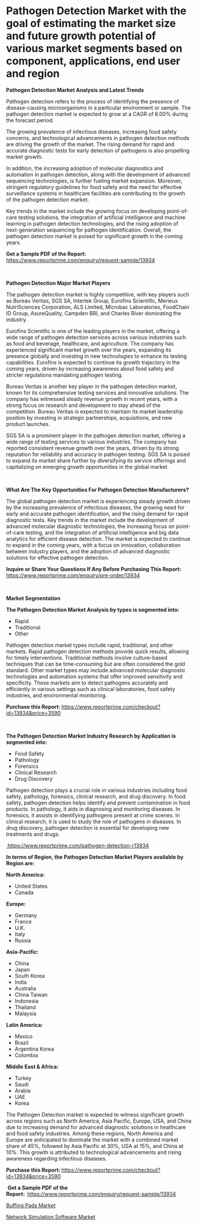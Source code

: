 <p><h1>Pathogen Detection Market with the goal of estimating the market size and future growth potential of various market segments based on component, applications, end user and region</h1></p><p><strong>Pathogen Detection Market Analysis and Latest Trends</strong></p>
<p><p>Pathogen detection refers to the process of identifying the presence of disease-causing microorganisms in a particular environment or sample. The pathogen detection market is expected to grow at a CAGR of 8.00% during the forecast period. </p><p>The growing prevalence of infectious diseases, increasing food safety concerns, and technological advancements in pathogen detection methods are driving the growth of the market. The rising demand for rapid and accurate diagnostic tests for early detection of pathogens is also propelling market growth.</p><p>In addition, the increasing adoption of molecular diagnostics and automation in pathogen detection, along with the development of advanced sequencing technologies, is further fueling market expansion. Moreover, stringent regulatory guidelines for food safety and the need for effective surveillance systems in healthcare facilities are contributing to the growth of the pathogen detection market.</p><p>Key trends in the market include the growing focus on developing point-of-care testing solutions, the integration of artificial intelligence and machine learning in pathogen detection technologies, and the rising adoption of next-generation sequencing for pathogen identification. Overall, the pathogen detection market is poised for significant growth in the coming years.</p></p>
<p><strong>Get a Sample PDF of the Report:&nbsp;</strong> <a href="https://www.reportprime.com/enquiry/request-sample/13934">https://www.reportprime.com/enquiry/request-sample/13934</a></p>
<p>&nbsp;</p>
<p><strong>Pathogen Detection Major Market Players</strong></p>
<p><p>The pathogen detection market is highly competitive, with key players such as Bureau Veritas, SGS SA, Intertek Group, Eurofins Scientific, Merieux NutriSciences Corporation, ALS Limited, Microbac Laboratories, FoodChain ID Group, AsureQuality, Campden BRI, and Charles River dominating the industry.</p><p>Eurofins Scientific is one of the leading players in the market, offering a wide range of pathogen detection services across various industries such as food and beverage, healthcare, and agriculture. The company has experienced significant market growth over the years, expanding its presence globally and investing in new technologies to enhance its testing capabilities. Eurofins is expected to continue its growth trajectory in the coming years, driven by increasing awareness about food safety and stricter regulations mandating pathogen testing.</p><p>Bureau Veritas is another key player in the pathogen detection market, known for its comprehensive testing services and innovative solutions. The company has witnessed steady revenue growth in recent years, with a strong focus on research and development to stay ahead of the competition. Bureau Veritas is expected to maintain its market leadership position by investing in strategic partnerships, acquisitions, and new product launches.</p><p>SGS SA is a prominent player in the pathogen detection market, offering a wide range of testing services to various industries. The company has reported consistent revenue growth over the years, driven by its strong reputation for reliability and accuracy in pathogen testing. SGS SA is poised to expand its market share further by diversifying its service offerings and capitalizing on emerging growth opportunities in the global market.</p></p>
<p>&nbsp;</p>
<p><strong>What Are The Key Opportunities For Pathogen Detection Manufacturers?</strong></p>
<p><p>The global pathogen detection market is experiencing steady growth driven by the increasing prevalence of infectious diseases, the growing need for early and accurate pathogen identification, and the rising demand for rapid diagnostic tests. Key trends in the market include the development of advanced molecular diagnostic technologies, the increasing focus on point-of-care testing, and the integration of artificial intelligence and big data analytics for efficient disease detection. The market is expected to continue to expand in the coming years, with a focus on innovation, collaboration between industry players, and the adoption of advanced diagnostic solutions for effective pathogen detection.</p></p>
<p><strong>Inquire or Share Your Questions If Any Before Purchasing This Report:</strong> <a href="https://www.reportprime.com/enquiry/pre-order/13934">https://www.reportprime.com/enquiry/pre-order/13934</a></p>
<p>&nbsp;</p>
<p><strong>Market Segmentation</strong></p>
<p><strong>The Pathogen Detection Market Analysis by types is segmented into:</strong></p>
<p><ul><li>Rapid</li><li>Traditional</li><li>Other</li></ul></p>
<p><p>Pathogen detection market types include rapid, traditional, and other markets. Rapid pathogen detection methods provide quick results, allowing for timely interventions. Traditional methods involve culture-based techniques that can be time-consuming but are often considered the gold standard. Other market types may include advanced molecular diagnostic technologies and automation systems that offer improved sensitivity and specificity. These markets aim to detect pathogens accurately and efficiently in various settings such as clinical laboratories, food safety industries, and environmental monitoring.</p></p>
<p><strong>Purchase this Report:&nbsp;</strong><a href="https://www.reportprime.com/checkout?id=13934&price=3590">https://www.reportprime.com/checkout?id=13934&price=3590</a></p>
<p>&nbsp;</p>
<p><strong>The Pathogen Detection Market Industry Research by Application is segmented into:</strong></p>
<p><ul><li>Food Safety</li><li>Pathology</li><li>Forensics</li><li>Clinical Research</li><li>Drug Discovery</li></ul></p>
<p><p>Pathogen detection plays a crucial role in various industries including food safety, pathology, forensics, clinical research, and drug discovery. In food safety, pathogen detection helps identify and prevent contamination in food products. In pathology, it aids in diagnosing and monitoring diseases. In forensics, it assists in identifying pathogens present at crime scenes. In clinical research, it is used to study the role of pathogens in diseases. In drug discovery, pathogen detection is essential for developing new treatments and drugs.</p></p>
<p><a href="https://www.reportprime.com/pathogen-detection-r13934">&nbsp;https://www.reportprime.com/pathogen-detection-r13934</a></p>
<p><strong>In terms of Region, the Pathogen Detection Market Players available by Region are:</strong></p>
<p>
    <p> <strong> North America: </strong>
        <ul>
            <li>United States</li>
            <li>Canada</li>
        </ul>
        </p> 
    <p> <strong> Europe: </strong>
        <ul>
            <li>Germany</li>
            <li>France</li>
            <li>U.K.</li>
            <li>Italy</li>
            <li>Russia</li>
        </ul>
        </p> 
    <p> <strong> Asia-Pacific: </strong>
        <ul>
            <li>China</li>
            <li>Japan</li>
            <li>South Korea</li>
            <li>India</li>
            <li>Australia</li>
            <li>China Taiwan</li>
            <li>Indonesia</li>
            <li>Thailand</li>
            <li>Malaysia</li>
        </ul>
        </p> 
    <p> <strong> Latin America: </strong>
        <ul>
            <li>Mexico</li>
            <li>Brazil</li>
            <li>Argentina Korea</li>
            <li>Colombia</li>
        </ul>
        </p> 
    <p> <strong> Middle East & Africa: </strong>
        <ul>
            <li>Turkey</li>
            <li>Saudi</li>
            <li>Arabia</li>
            <li>UAE</li>
            <li>Korea</li>
        </ul>
    </p>
    </p>
<p><p>The Pathogen Detection market is expected to witness significant growth across regions such as North America, Asia Pacific, Europe, USA, and China due to increasing demand for advanced diagnostic solutions in healthcare and food safety industries. Among these regions, North America and Europe are anticipated to dominate the market with a combined market share of 45%, followed by Asia Pacific at 30%, USA at 15%, and China at 10%. This growth is attributed to technological advancements and rising awareness regarding infectious diseases.</p></p>
<p><strong>Purchase this Report: </strong><a href="https://www.reportprime.com/checkout?id=13934&price=3590">https://www.reportprime.com/checkout?id=13934&price=3590</a></p>
<p>&nbsp;<strong>Get a Sample PDF of the Report:&nbsp;&nbsp;</strong><a href="https://www.reportprime.com/enquiry/request-sample/13934">https://www.reportprime.com/enquiry/request-sample/13934</a></p>
<p><strong></strong></p>
<p><p><a href="https://issuu.com/reportprime-2/docs/buffing-pads-market-size-2030.pptx">Buffing Pads Market</a></p><p><a href="https://github.com/RoccoManning/Market-Research-Report-List-5/blob/main/network-simulation-software-market.md">Network Simulation Software Market</a></p></p>